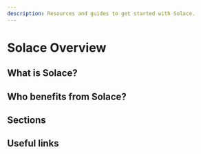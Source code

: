 ```yaml
---
description: Resources and guides to get started with Solace.
---
```


# Solace Overview

## What is Solace?



## Who benefits from Solace?



## Sections



## Useful links
